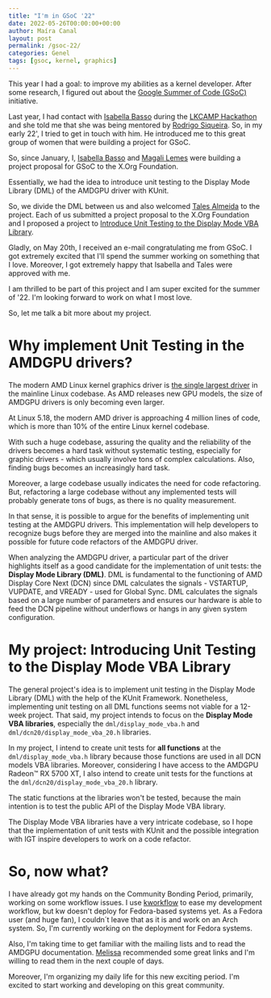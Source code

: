 ```yaml
---
title: "I'm in GSoC '22"
date: 2022-05-26T00:00:00+00:00
author: Maíra Canal
layout: post
permalink: /gsoc-22/
categories: Genel
tags: [gsoc, kernel, graphics]
---
```


This year I had a goal: to improve my abilities as a kernel developer. After some research, I figured out about the [Google Summer of Code (GSoC)](https://summerofcode.withgoogle.com/) initiative. 

Last year, I had contact with [Isabella Basso](https://crosscat.me) during the [LKCAMP Hackathon](https://lkcamp.dev) and she told me that she was being mentored by [Rodrigo Siqueira](https://siqueira.tech). So, in my early 22', I tried to get in touch with him. He introduced me to this great group of women that were building a project for GSoC.

So, since January, I, [Isabella Basso](https://crosscat.me) and [Magali Lemes](https://magalilemes.github.io) were building a project proposal for GSoC to the X.Org Foundation.

Essentially, we had the idea to introduce unit testing to the Display Mode Library (DML) of the AMDGPU driver with KUnit. 

So, we divide the DML between us and also welcomed [Tales Almeida](https://tales-aparecida.github.io/) to the project. Each of us submitted a project proposal to the X.Org Foundation and I proposed a project to [Introduce Unit Testing to the Display Mode VBA Library](https://summerofcode.withgoogle.com/programs/2022/projects/fATmfPlL).

Gladly, on May 20th, I received an e-mail congratulating me from GSoC. I got extremely excited that I'll spend the summer working on something that I love. Moreover, I got extremely happy that Isabella and Tales were approved with me.

I am thrilled to be part of this project and I am super excited for the summer of '22. I'm looking forward to work on what I most love.

So, let me talk a bit more about my project.

# Why implement Unit Testing in the AMDGPU drivers?

The modern AMD Linux kernel graphics driver is [the single largest driver](https://www.phoronix.com/scan.php?page=news_item&px=AMDGPU-Closing-4-Million) in the mainline Linux codebase. As AMD releases new GPU models, the size of AMDGPU drivers is only becoming even larger.

At Linux 5.18, the modern AMD driver is approaching 4 million lines of code, which is more than 10% of the entire Linux kernel codebase.

With such a huge codebase, assuring the quality and the reliability of the drivers becomes a hard task without systematic testing, especially for graphic drivers - which usually involve tons of complex calculations. Also, finding bugs becomes an increasingly hard task.

Moreover, a large codebase usually indicates the need for code refactoring. But, refactoring a large codebase without any implemented tests will probably generate tons of bugs, as there is no quality measurement.

In that sense, it is possible to argue for the benefits of implementing unit testing at the AMDGPU drivers. This implementation will help developers to recognize bugs before they are merged into the mainline and also makes it possible for future code refactors of the AMDGPU driver.

When analyzing the AMDGPU driver, a particular part of the driver highlights itself as a good candidate for the implementation of unit tests: the **Display Mode Library (DML)**. DML is fundamental to the functioning of AMD Display Core Next (DCN) since DML calculates the signals - VSTARTUP, VUPDATE, and VREADY - used for Global Sync. DML calculates the signals based on a large number of parameters and ensures our hardware is able to feed the DCN pipeline without underflows or hangs in any given system configuration.

# My project: Introducing Unit Testing to the Display Mode VBA Library

The general project's idea is to implement unit testing in the Display Mode Library (DML) with the help of the KUnit Framework. Nonetheless, implementing unit testing on all DML functions seems not viable for a 12-week project. That said, my project intends to focus on the **Display Mode VBA libraries**, especially the `dml/display_mode_vba.h` and `dml/dcn20/display_mode_vba_20.h` libraries.

In my project, I intend to create unit tests for **all functions** at the `dml/display_mode_vba.h` library because those functions are used in all DCN models VBA libraries. Moreover, considering I have access to the AMDGPU Radeon™ RX 5700 XT, I also intend to create unit tests for the functions at the `dml/dcn20/display_mode_vba_20.h` library.

The static functions at the libraries won't be tested, because the main intention is to test the public API of the Display Mode VBA library.

The Display Mode VBA libraries have a very intricate codebase, so I hope that the implementation of unit tests with KUnit and the possible integration with IGT inspire developers to work on a code refactor.

# So, now what?

I have already got my hands on the Community Bonding Period, primarily, working on some workflow issues. I use [kworkflow](https://kworkflow.org) to ease my development workflow, but kw doesn't deploy for Fedora-based systems yet. As a Fedora user (and huge fan), I couldn´t leave that as it is and work on an Arch system. So, I'm currently working on the deployment for Fedora systems.

Also, I'm taking time to get familiar with the mailing lists and to read the AMDGPU documentation. [Melissa](https://melissawen.github.io) recommended some great links and I'm willing to read them in the next couple of days.

Moreover, I'm organizing my daily life for this new exciting period. I'm excited to start working and developing on this great community.

